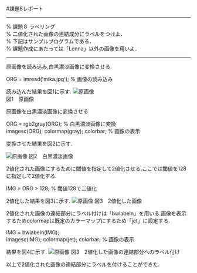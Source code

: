 #課題8レポート
___
% 課題８ ラベリング  
% 二値化された画像の連結成分にラベルをつけよ．  
% 下記はサンプルプログラムである．   
% 課題作成にあたっては「Lenna」以外の画像を用いよ．
___
原画像を読み込み,白黒濃淡画像に変換させる.

ORG = imread('mika.jpg'); % 画像の読み込み

読み込んだ結果を図1に示す.
![原画像](https://github.com/fujikawabata/MATLAB/blob/master/image/mika.jpg)  
図1　原画像

原画像を白黒濃淡画像に変換させる

ORG = rgb2gray(ORG); % 白黒濃淡画像に変換  
imagesc(ORG); colormap(gray); colorbar; % 画像の表示

変換させた結果を図2に示す.

![原画像](https://github.com/fujikawabata/MATLAB/blob/master/image/kadai8/kadai8-1.jpg)
図2　白黒濃淡画像

2値化された画像にするために閾値を指定して2値化させる.ここでは閾値を128に指定して2値化する.

IMG = ORG > 128; % 閾値128で二値化

2値化した結果を図3に示す.
![原画像](https://github.com/fujikawabata/MATLAB/blob/master/image/kadai8/kadai8-2.jpg)
図3　2値化した画像

2値化された画像の連結部分にラベル付けは「bwlabeln」を用いる.画像を表示するためcolormapは既定のカラーマップにするため「jet」に設定する.

IMG = bwlabeln(IMG);  
imagesc(IMG); colormap(jet); colorbar; % 画像の表示

結果を図4に示す.
![原画像](https://github.com/fujikawabata/MATLAB/blob/master/image/kadai8/kadai8-3.jpg)
図3　2値化した画像の連結部分へのラベル付け

以上で2値化された画像の連結部分にラベルを付けることができた.
